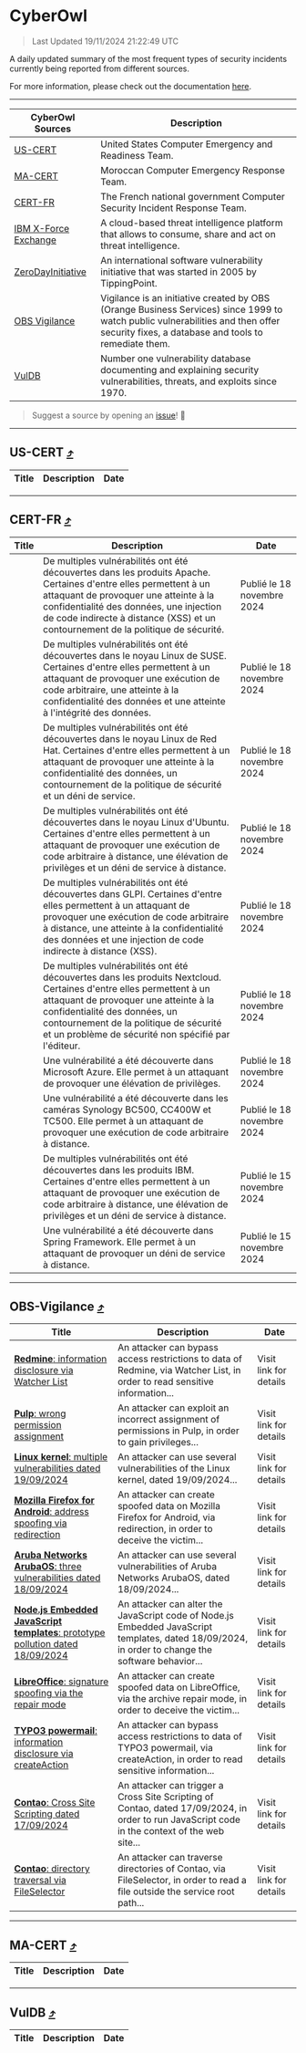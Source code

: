 
 <div id='top'></div>

# CyberOwl

 > Last Updated 19/11/2024 21:22:49 UTC
 
 A daily updated summary of the most frequent types of security incidents currently being reported from different sources.
 
 For more information, please check out the documentation [here](./docs/README.md).
 
 ---
 |CyberOwl Sources|Description|
 |---|---|
 |[US-CERT](#us-cert-arrow_heading_up)|United States Computer Emergency and Readiness Team.|
 |[MA-CERT](#ma-cert-arrow_heading_up)|Moroccan Computer Emergency Response Team.|
 |[CERT-FR](#cert-fr-arrow_heading_up)|The French national government Computer Security Incident Response Team.|
 |[IBM X-Force Exchange](#ibmcloud-arrow_heading_up)|A cloud-based threat intelligence platform that allows to consume, share and act on threat intelligence.|
 |[ZeroDayInitiative](#zerodayinitiative-arrow_heading_up)|An international software vulnerability initiative that was started in 2005 by TippingPoint.|
 |[OBS Vigilance](#obs-vigilance-arrow_heading_up)|Vigilance is an initiative created by OBS (Orange Business Services) since 1999 to watch public vulnerabilities and then offer security fixes, a database and tools to remediate them.|
 |[VulDB](#vuldb-arrow_heading_up)|Number one vulnerability database documenting and explaining security vulnerabilities, threats, and exploits since 1970.|
 
 > Suggest a source by opening an [issue](https://github.com/karimhabush/cyberowl/issues)! :raised_hands:
 ---

## US-CERT [:arrow_heading_up:](#cyberowl)

 |Title|Description|Date|
 |---|---|---|
 
 ---

## CERT-FR [:arrow_heading_up:](#cyberowl)

 |Title|Description|Date|
 |---|---|---|
 |[](https://www.cert.ssi.gouv.fr/avis/CERTFR-2024-AVI-1000/)|De multiples vulnérabilités ont été découvertes dans les produits Apache. Certaines d'entre elles permettent à un attaquant de provoquer une atteinte à la confidentialité des données, une injection de code indirecte à distance (XSS) et un contournement de la politique de sécurité.|Publié le 18 novembre 2024|
 |[](https://www.cert.ssi.gouv.fr/avis/CERTFR-2024-AVI-0999/)|De multiples vulnérabilités ont été découvertes dans le noyau Linux de SUSE. Certaines d'entre elles permettent à un attaquant de provoquer une exécution de code arbitraire, une atteinte à la confidentialité des données et une atteinte à l'intégrité des données.|Publié le 18 novembre 2024|
 |[](https://www.cert.ssi.gouv.fr/avis/CERTFR-2024-AVI-0998/)|De multiples vulnérabilités ont été découvertes dans le noyau Linux de Red Hat. Certaines d'entre elles permettent à un attaquant de provoquer une atteinte à la confidentialité des données, un contournement de la politique de sécurité et un déni de service.|Publié le 18 novembre 2024|
 |[](https://www.cert.ssi.gouv.fr/avis/CERTFR-2024-AVI-0997/)|De multiples vulnérabilités ont été découvertes dans le noyau Linux d'Ubuntu. Certaines d'entre elles permettent à un attaquant de provoquer une exécution de code arbitraire à distance, une élévation de privilèges et un déni de service à distance.|Publié le 18 novembre 2024|
 |[](https://www.cert.ssi.gouv.fr/avis/CERTFR-2024-AVI-0996/)|De multiples vulnérabilités ont été découvertes dans GLPI. Certaines d'entre elles permettent à un attaquant de provoquer une exécution de code arbitraire à distance, une atteinte à la confidentialité des données et une injection de code indirecte à distance (XSS).|Publié le 18 novembre 2024|
 |[](https://www.cert.ssi.gouv.fr/avis/CERTFR-2024-AVI-0995/)|De multiples vulnérabilités ont été découvertes dans les produits Nextcloud. Certaines d'entre elles permettent à un attaquant de provoquer une atteinte à la confidentialité des données, un contournement de la politique de sécurité et un problème de sécurité non spécifié par l'éditeur.|Publié le 18 novembre 2024|
 |[](https://www.cert.ssi.gouv.fr/avis/CERTFR-2024-AVI-0994/)|Une vulnérabilité a été découverte dans Microsoft Azure. Elle permet à un attaquant de provoquer une élévation de privilèges.|Publié le 18 novembre 2024|
 |[](https://www.cert.ssi.gouv.fr/avis/CERTFR-2024-AVI-0993/)|Une vulnérabilité a été découverte dans les caméras Synology BC500, CC400W et TC500. Elle permet à un attaquant de provoquer une exécution de code arbitraire à distance.|Publié le 18 novembre 2024|
 |[](https://www.cert.ssi.gouv.fr/avis/CERTFR-2024-AVI-0992/)|De multiples vulnérabilités ont été découvertes dans les produits IBM. Certaines d'entre elles permettent à un attaquant de provoquer une exécution de code arbitraire à distance, une élévation de privilèges et un déni de service à distance.|Publié le 15 novembre 2024|
 |[](https://www.cert.ssi.gouv.fr/avis/CERTFR-2024-AVI-0991/)|Une vulnérabilité a été découverte dans Spring Framework. Elle permet à un attaquant de provoquer un déni de service à distance.|Publié le 15 novembre 2024|
 
 ---

## OBS-Vigilance [:arrow_heading_up:](#cyberowl)

 |Title|Description|Date|
 |---|---|---|
 |[<a href="https://vigilance.fr/vulnerability/Redmine-information-disclosure-via-Watcher-List-45519" class="noirorange"><b>Redmine</b>: information disclosure via Watcher List</a>](https://vigilance.fr/vulnerability/Redmine-information-disclosure-via-Watcher-List-45519)|An attacker can bypass access restrictions to data of Redmine, via Watcher List, in order to read sensitive information...|Visit link for details|
 |[<a href="https://vigilance.fr/vulnerability/Pulp-wrong-permission-assignment-45187" class="noirorange"><b>Pulp</b>: wrong permission assignment</a>](https://vigilance.fr/vulnerability/Pulp-wrong-permission-assignment-45187)|An attacker can exploit an incorrect assignment of permissions in Pulp, in order to gain privileges...|Visit link for details|
 |[<a href="https://vigilance.fr/vulnerability/Linux-kernel-multiple-vulnerabilities-dated-19-09-2024-45184" class="noirorange"><b>Linux kernel</b>: multiple vulnerabilities dated 19/09/2024</a>](https://vigilance.fr/vulnerability/Linux-kernel-multiple-vulnerabilities-dated-19-09-2024-45184)|An attacker can use several vulnerabilities of the Linux kernel, dated 19/09/2024...|Visit link for details|
 |[<a href="https://vigilance.fr/vulnerability/Mozilla-Firefox-for-Android-address-spoofing-via-redirection-45180" class="noirorange"><b>Mozilla Firefox for Android</b>: address spoofing via redirection</a>](https://vigilance.fr/vulnerability/Mozilla-Firefox-for-Android-address-spoofing-via-redirection-45180)|An attacker can create spoofed data on Mozilla Firefox for Android, via redirection, in order to deceive the victim...|Visit link for details|
 |[<a href="https://vigilance.fr/vulnerability/Aruba-Networks-ArubaOS-three-vulnerabilities-dated-18-09-2024-45178" class="noirorange"><b>Aruba Networks ArubaOS</b>: three vulnerabilities dated 18/09/2024</a>](https://vigilance.fr/vulnerability/Aruba-Networks-ArubaOS-three-vulnerabilities-dated-18-09-2024-45178)|An attacker can use several vulnerabilities of Aruba Networks ArubaOS, dated 18/09/2024...|Visit link for details|
 |[<a href="https://vigilance.fr/vulnerability/Node-js-Embedded-JavaScript-templates-prototype-pollution-dated-18-09-2024-45177" class="noirorange"><b>Node.js Embedded JavaScript templates</b>: prototype pollution dated 18/09/2024</a>](https://vigilance.fr/vulnerability/Node-js-Embedded-JavaScript-templates-prototype-pollution-dated-18-09-2024-45177)|An attacker can alter the JavaScript code of Node.js Embedded JavaScript templates, dated 18/09/2024, in order to change the software behavior...|Visit link for details|
 |[<a href="https://vigilance.fr/vulnerability/LibreOffice-signature-spoofing-via-the-repair-mode-45175" class="noirorange"><b>LibreOffice</b>: signature spoofing via the repair mode</a>](https://vigilance.fr/vulnerability/LibreOffice-signature-spoofing-via-the-repair-mode-45175)|An attacker can create spoofed data on LibreOffice, via the archive repair mode, in order to deceive the victim...|Visit link for details|
 |[<a href="https://vigilance.fr/vulnerability/TYPO3-powermail-information-disclosure-via-createAction-45173" class="noirorange"><b>TYPO3 powermail</b>: information disclosure via createAction</a>](https://vigilance.fr/vulnerability/TYPO3-powermail-information-disclosure-via-createAction-45173)|An attacker can bypass access restrictions to data of TYPO3 powermail, via createAction, in order to read sensitive information...|Visit link for details|
 |[<a href="https://vigilance.fr/vulnerability/Contao-Cross-Site-Scripting-dated-17-09-2024-45172" class="noirorange"><b>Contao</b>: Cross Site Scripting dated 17/09/2024</a>](https://vigilance.fr/vulnerability/Contao-Cross-Site-Scripting-dated-17-09-2024-45172)|An attacker can trigger a Cross Site Scripting of Contao, dated 17/09/2024, in order to run JavaScript code in the context of the web site...|Visit link for details|
 |[<a href="https://vigilance.fr/vulnerability/Contao-directory-traversal-via-FileSelector-45170" class="noirorange"><b>Contao</b>: directory traversal via FileSelector</a>](https://vigilance.fr/vulnerability/Contao-directory-traversal-via-FileSelector-45170)|An attacker can traverse directories of Contao, via FileSelector, in order to read a file outside the service root path...|Visit link for details|
 
 ---

## MA-CERT [:arrow_heading_up:](#cyberowl)

 |Title|Description|Date|
 |---|---|---|
 
 ---

## VulDB [:arrow_heading_up:](#cyberowl)

 |Title|Description|Date|
 |---|---|---|
 